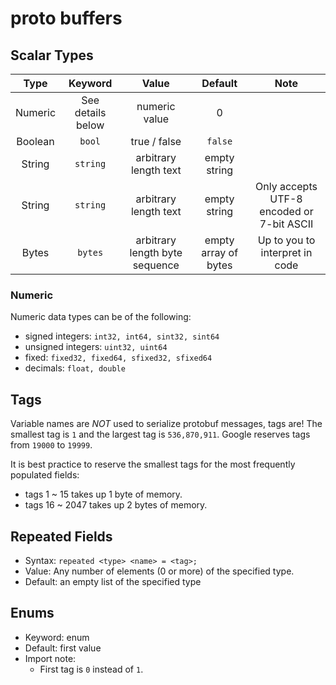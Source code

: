 # proto buffers

## Scalar Types
|  Type   |      Keyword      |             Value              |       Default        |                   Note                    |
|:-------:|:-----------------:|:------------------------------:|:--------------------:|:-----------------------------------------:|
| Numeric | See details below |         numeric value          |          0           |                                           |
| Boolean |      `bool`       |          true / false          |       `false`        |                                           |
| String  |     `string`      |     arbitrary length text      |     empty string     |                                           |
| String  |     `string`      |     arbitrary length text      |     empty string     | Only accepts UTF-8 encoded or 7-bit ASCII |
|  Bytes  |      `bytes`      | arbitrary length byte sequence | empty array of bytes |      Up to you to interpret in code       |

### Numeric
Numeric data types can be of the following:
* signed integers: `int32, int64, sint32, sint64`
* unsigned integers: `uint32, uint64`
* fixed: `fixed32, fixed64, sfixed32, sfixed64`
* decimals: `float, double`

## Tags
Variable names are _NOT_ used to serialize protobuf messages, tags are! The smallest tag is `1` and the 
largest tag is `536,870,911`. Google reserves tags from `19000` to `19999`.

It is best practice to reserve the smallest tags for the most frequently populated fields:
* tags 1 ~ 15 takes up 1 byte of memory.
* tags 16 ~ 2047 takes up 2 bytes of memory.

## Repeated Fields
* Syntax: `repeated <type> <name> = <tag>;`
* Value: Any number of elements (0 or more) of the specified type.
* Default: an empty list of the specified type

## Enums
* Keyword: enum
* Default: first value
* Import note: 
  * First tag is `0` instead of `1`.
